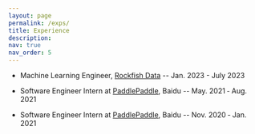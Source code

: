 ```yaml
---
layout: page
permalink: /exps/
title: Experience
description:
nav: true
nav_order: 5
---
```


- Machine Learning Engineer, [Rockfish Data](https://www.rockfish.ai/) -- Jan. 2023 - July 2023

- Software Engineer Intern at [PaddlePaddle](https://www.paddlepaddle.org.cn/en), Baidu -- May. 2021 ‑ Aug. 2021

- Software Engineer Intern at [PaddlePaddle](https://www.paddlepaddle.org.cn/en), Baidu -- Nov. 2020 ‑ Jan. 2021
